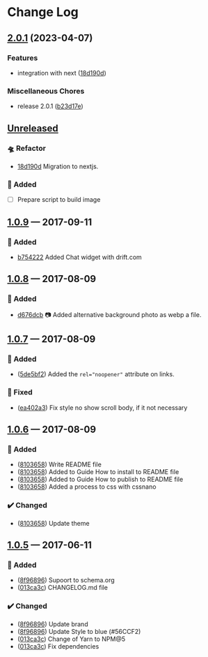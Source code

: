 # Change Log

## [2.0.1](https://github.com/JonDotsoy/JonDotsoy-www/compare/v1.0.8...v2.0.1) (2023-04-07)


### Features

* integration with next ([18d190d](https://github.com/JonDotsoy/JonDotsoy-www/commit/18d190d8ae73b9ec782991ca40598449a04039d8))


### Miscellaneous Chores

* release 2.0.1 ([b23d17e](https://github.com/JonDotsoy/JonDotsoy-www/commit/b23d17e07f791787eb8bd5d937d40d18e6a0aa7d))

## [Unreleased][]
### 🛸 Refactor
- [18d190d][] Migration to nextjs.

### 🚀 Added
- [ ] Prepare script to build image

## [1.0.9][] — 2017-09-11
### 🚀 Added
- [b754222][] Added Chat widget with drift.com


## [1.0.8][] — 2017-08-09
### 🚀 Added
- [d676dcb][] 📷 Added alternative background photo as webp a file.


## [1.0.7][] — 2017-08-09
### 🚀 Added
- ([5de5bf2][]) Added the `rel="noopener"` attribute on links.

### 🔧 Fixed
- ([ea402a3][]) Fix style no show scroll body, if it not necessary


## [1.0.6][] — 2017-08-09
### 🚀 Added
- ([8103658][]) Write README file
- ([8103658][]) Added to Guide How to install to README file
- ([8103658][]) Added to Guide How to publish to README file
- ([8103658][]) Added a process to css with cssnano

### ✔️ Changed
- ([8103658][]) Update theme


## [1.0.5][] — 2017-06-11
### 🚀 Added
- ([8f96896][]) Supoort to schema.org
- ([013ca3c][]) CHANGELOG.md file

### ✔️ Changed
- ([8f96896][]) Update brand
- ([8f96896][]) Update Style to blue (#56CCF2)
- ([013ca3c][]) Change of Yarn to NPM@5
- ([013ca3c][]) Fix dependencies

[18d190d]: https://github.com/JonDotsoy/jondosoy-www/commit/18d190d
[013ca3c]: https://github.com/JonDotsoy/jondosoy-www/commit/013ca3c
[8f96896]: https://github.com/JonDotsoy/jondosoy-www/commit/8f96896
[8103658]: https://github.com/JonDotsoy/jondosoy-www/commit/8103658
[5de5bf2]: https://github.com/JonDotsoy/jondosoy-www/commit/5de5bf2
[ea402a3]: https://github.com/JonDotsoy/jondosoy-www/commit/ea402a3
[d676dcb]: https://github.com/JonDotsoy/jondosoy-www/commit/d676dcb
[b754222]: https://github.com/JonDotsoy/jondosoy-www/commit/b754222
[1.0.5]: https://github.com/JonDotsoy/JonDotsoy-www/compare/57e2902...v1.0.5
[1.0.6]: https://github.com/JonDotsoy/JonDotsoy-www/compare/v1.0.5...v1.0.6
[1.0.7]: https://github.com/JonDotsoy/JonDotsoy-www/compare/v1.0.6...v1.0.7
[1.0.8]: https://github.com/JonDotsoy/JonDotsoy-www/compare/v1.0.6...v1.0.8
[1.0.9]: https://github.com/JonDotsoy/JonDotsoy-www/compare/v1.0.8...v1.0.9
[Unreleased]: https://github.com/JonDotsoy/JonDotsoy-www/compare/v1.0.9...HEAD
